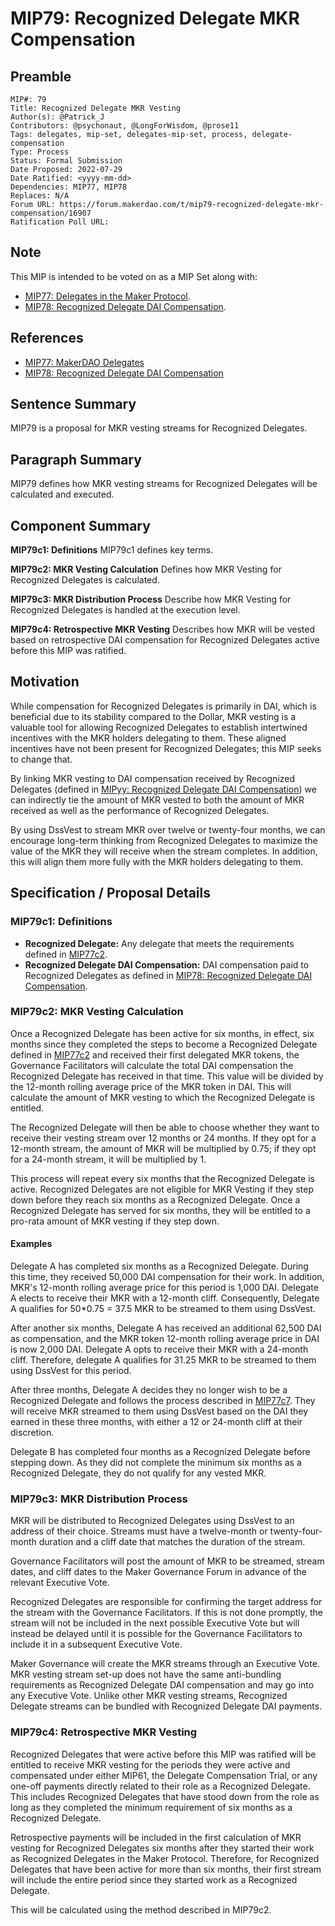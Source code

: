 # MIP79: Recognized Delegate MKR Compensation

## Preamble

```
MIP#: 79
Title: Recognized Delegate MKR Vesting
Author(s): @Patrick_J
Contributors: @psychonaut, @LongForWisdom, @prose11
Tags: delegates, mip-set, delegates-mip-set, process, delegate-compensation
Type: Process
Status: Formal Submission
Date Proposed: 2022-07-29
Date Ratified: <yyyy-mm-dd>
Dependencies: MIP77, MIP78
Replaces: N/A
Forum URL: https://forum.makerdao.com/t/mip79-recognized-delegate-mkr-compensation/16907
Ratification Poll URL:
```

## Note

This MIP is intended to be voted on as a MIP Set along with:

* [MIP77: Delegates in the Maker Protocol](https://github.com/makerdao/mips/blob/master/MIP77/MIP77.md).
* [MIP78: Recognized Delegate DAI Compensation](https://github.com/makerdao/mips/blob/master/MIP78/MIP78.md).

## References

* [MIP77: MakerDAO Delegates](https://forum.makerdao.com/t/mipxx-delegates-in-the-maker-protocol/16905)
* [MIP78: Recognized Delegate DAI Compensation](https://forum.makerdao.com/t/mipyy-recognized-delegate-dai-compensation/16906)

## Sentence Summary

MIP79 is a proposal for MKR vesting streams for Recognized Delegates.

## Paragraph Summary

MIP79 defines how MKR vesting streams for Recognized Delegates will be calculated and executed.

## Component Summary

**MIP79c1: Definitions**
MIP79c1 defines key terms.

**MIP79c2: MKR Vesting Calculation**
Defines how MKR Vesting for Recognized Delegates is calculated.

**MIP79c3: MKR Distribution Process**
Describe how MKR Vesting for Recognized Delegates is handled at the execution level.

**MIP79c4: Retrospective MKR Vesting**
Describes how MKR will be vested based on retrospective DAI compensation for Recognized Delegates active before this MIP was ratified.

## Motivation

While compensation for Recognized Delegates is primarily in DAI, which is beneficial due to its stability compared to the Dollar, MKR vesting is a valuable tool for allowing Recognized Delegates to establish intertwined incentives with the MKR holders delegating to them. These aligned incentives have not been present for Recognized Delegates; this MIP seeks to change that.

By linking MKR vesting to DAI compensation received by Recognized Delegates (defined in [MIPyy: Recognized Delegate DAI Compensation](https://forum.makerdao.com/t/mipyy-recognized-delegate-dai-compensation/16906)) we can indirectly tie the amount of MKR vested to both the amount of MKR received as well as the performance of Recognized Delegates.

By using DssVest to stream MKR over twelve or twenty-four months, we can encourage long-term thinking from Recognized Delegates to maximize the value of the MKR they will receive when the stream completes. In addition, this will align them more fully with the MKR holders delegating to them.

## Specification / Proposal Details

### MIP79c1: Definitions

* **Recognized Delegate:** Any delegate that meets the requirements defined in [MIP77c2](https://github.com/makerdao/mips/blob/master/MIP77/MIP77.md#mip77c2-becoming-a-recognized-delegate).
* **Recognized Delegate DAI Compensation:** DAI compensation paid to Recognized Delegates as defined in [MIP78: Recognized Delegate DAI Compensation](https://github.com/makerdao/mips/blob/master/MIP78/MIP78.md).

### MIP79c2: MKR Vesting Calculation

Once a Recognized Delegate has been active for six months, in effect, six months since they completed the steps to become a Recognized Delegate defined in [MIP77c2](https://github.com/makerdao/mips/blob/master/MIP77/MIP77.md#mip77c2-becoming-a-recognized-delegate) and received their first delegated MKR tokens, the Governance Facilitators will calculate the total DAI compensation the Recognized Delegate has received in that time. This value will be divided by the 12-month rolling average price of the MKR token in DAI. This will calculate the amount of MKR vesting to which the Recognized Delegate is entitled.

The Recognized Delegate will then be able to choose whether they want to receive their vesting stream over 12 months or 24 months. If they opt for a 12-month stream, the amount of MKR will be multiplied by 0.75; if they opt for a 24-month stream, it will be multiplied by 1.

This process will repeat every six months that the Recognized Delegate is active. Recognized Delegates are not eligible for MKR Vesting if they step down before they reach six months as a Recognized Delegate. Once a Recognized Delegate has served for six months, they will be entitled to a pro-rata amount of MKR vesting if they step down.

#### Examples

Delegate A has completed six months as a Recognized Delegate. During this time, they received 50,000 DAI compensation for their work. In addition, MKR's 12-month rolling average price for this period is 1,000 DAI.  Delegate A elects to receive their MKR with a 12-month cliff. Consequently, Delegate A qualifies for 50*0.75 = 37.5 MKR to be streamed to them using DssVest.

After another six months, Delegate A has received an additional 62,500 DAI as compensation, and the MKR token 12-month rolling average price in DAI is now 2,000 DAI. Delegate A opts to receive their MKR with a 24-month cliff. Therefore, delegate A qualifies for  31.25 MKR to be streamed to them using DssVest for this period.

After three months, Delegate A decides they no longer wish to be a Recognized Delegate and follows the process described in [MIP77c7](https://github.com/makerdao/mips/blob/master/MIP77/MIP77.md#mip77c7-recognized-delegate-resignation). They will receive MKR streamed to them using DssVest based on the DAI they earned in these three months, with either a 12 or 24-month cliff at their discretion.

Delegate B has completed four months as a Recognized Delegate before stepping down. As they did not complete the minimum six months as a Recognized Delegate, they do not qualify for any vested MKR.

### MIP79c3: MKR Distribution Process

MKR will be distributed to Recognized Delegates using DssVest to an address of their choice. Streams must have a twelve-month or twenty-four-month duration and a cliff date that matches the duration of the stream.

Governance Facilitators will post the amount of MKR to be streamed, stream dates, and cliff dates to the Maker Governance Forum in advance of the relevant Executive Vote.

Recognized Delegates are responsible for confirming the target address for the stream with the Governance Facilitators. If this is not done promptly, the stream will not be included in the next possible Executive Vote but will instead be delayed until it is possible for the Governance Facilitators to include it in a subsequent Executive Vote.

Maker Governance will create the MKR streams through an Executive Vote. MKR vesting stream set-up does not have the same anti-bundling requirements as Recognized Delegate DAI compensation and may go into any Executive Vote. Unlike other MKR vesting streams, Recognized Delegate streams can be bundled with Recognized Delegate DAI payments.

### MIP79c4: Retrospective MKR Vesting

Recognized Delegates that were active before this MIP was ratified will be entitled to receive MKR vesting for the periods they were active and compensated under either MIP61, the Delegate Compensation Trial, or any one-off payments directly related to their role as a Recognized Delegate. This includes Recognized Delegates that have stood down from the role as long as they completed the minimum requirement of six months as a Recognized Delegate.

Retrospective payments will be included in the first calculation of MKR vesting for Recognized Delegates six months after they started their work as Recognized Delegates in the Maker Protocol. Therefore, for Recognized Delegates that have been active for more than six months, their first stream will include the entire period since they started work as a Recognized Delegate.

This will be calculated using the method described in MIP79c2.